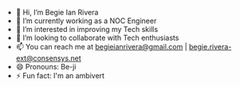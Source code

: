 - 👋 Hi, I’m Begie Ian Rivera
- 🌱 I’m currently working as a NOC Engineer
- 👀 I’m interested in improving my Tech skills
- 💞️ I’m looking to collaborate with Tech enthusiasts
- 📫 You can reach me at begieianrivera@gmail.com | begie.rivera-ext@consensys.net
- 😄 Pronouns: Be-ji
- ⚡ Fun fact: I'm an ambivert

<!---
begieian/begieian is a ✨ special ✨ repository because its `README.md` (this file) appears on your GitHub profile.
You can click the Preview link to take a look at your changes.
--->
